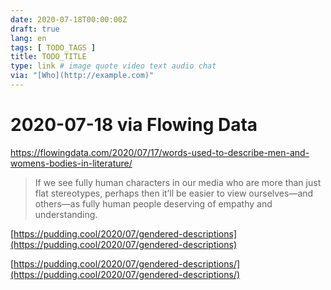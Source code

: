 ```yaml
---
date: 2020-07-18T00:00:00Z
draft: true
lang: en
tags: [ TODO_TAGS ]
title: TODO_TITLE
type: link # image quote video text audio chat
via: "[Who](http://example.com)"
---
```



# 2020-07-18 via Flowing Data
https://flowingdata.com/2020/07/17/words-used-to-describe-men-and-womens-bodies-in-literature/

> If we see fully human characters in our media who are more than just flat stereotypes, perhaps then it’ll be easier to view ourselves—and others—as fully human people deserving of empathy and understanding.

[https://pudding.cool/2020/07/gendered-descriptions](https://pudding.cool/2020/07/gendered-descriptions)

[https://pudding.cool/2020/07/gendered-descriptions/](https://pudding.cool/2020/07/gendered-descriptions/)

